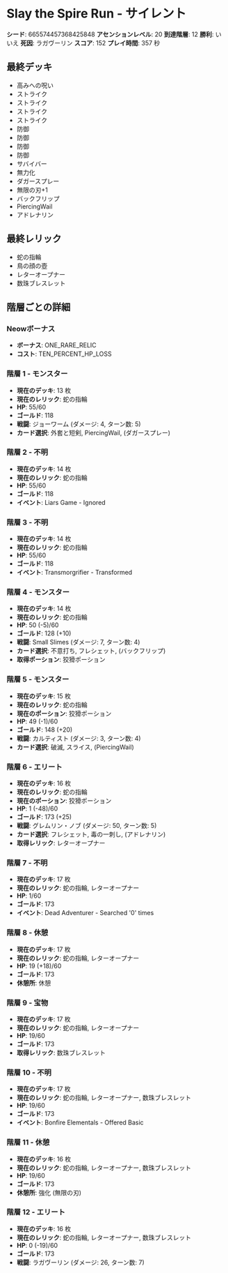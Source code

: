 # Slay the Spire Run - サイレント

**シード**: 665574457368425848
**アセンションレベル**: 20
**到達階層**: 12
**勝利**: いいえ
**死因**: ラガヴーリン
**スコア**: 152
**プレイ時間**: 357 秒

## 最終デッキ
- 高みへの呪い
- ストライク
- ストライク
- ストライク
- ストライク
- 防御
- 防御
- 防御
- 防御
- サバイバー
- 無力化
- ダガースプレー
- 無限の刃+1
- バックフリップ
- PiercingWail
- アドレナリン

## 最終レリック
- 蛇の指輪
- 鳥の顔の壺
- レターオープナー
- 数珠ブレスレット

## 階層ごとの詳細

### Neowボーナス
- **ボーナス**: ONE_RARE_RELIC
- **コスト**: TEN_PERCENT_HP_LOSS

### 階層 1 - モンスター
- **現在のデッキ**: 13 枚
- **現在のレリック**: 蛇の指輪
- **HP**: 55/60
- **ゴールド**: 118
- **戦闘**: ジョーワーム (ダメージ: 4, ターン数: 5)
- **カード選択**: 外套と短剣, PiercingWail, (ダガースプレー)

### 階層 2 - 不明
- **現在のデッキ**: 14 枚
- **現在のレリック**: 蛇の指輪
- **HP**: 55/60
- **ゴールド**: 118
- **イベント**: Liars Game - Ignored

### 階層 3 - 不明
- **現在のデッキ**: 14 枚
- **現在のレリック**: 蛇の指輪
- **HP**: 55/60
- **ゴールド**: 118
- **イベント**: Transmorgrifier - Transformed

### 階層 4 - モンスター
- **現在のデッキ**: 14 枚
- **現在のレリック**: 蛇の指輪
- **HP**: 50 (-5)/60
- **ゴールド**: 128 (+10)
- **戦闘**: Small Slimes (ダメージ: 7, ターン数: 4)
- **カード選択**: 不意打ち, フレシェット, (バックフリップ)
- **取得ポーション**: 狡猾ポーション

### 階層 5 - モンスター
- **現在のデッキ**: 15 枚
- **現在のレリック**: 蛇の指輪
- **現在のポーション**: 狡猾ポーション
- **HP**: 49 (-1)/60
- **ゴールド**: 148 (+20)
- **戦闘**: カルティスト (ダメージ: 3, ターン数: 4)
- **カード選択**: 破滅, スライス, (PiercingWail)

### 階層 6 - エリート
- **現在のデッキ**: 16 枚
- **現在のレリック**: 蛇の指輪
- **現在のポーション**: 狡猾ポーション
- **HP**: 1 (-48)/60
- **ゴールド**: 173 (+25)
- **戦闘**: グレムリン・ノブ (ダメージ: 50, ターン数: 5)
- **カード選択**: フレシェット, 毒の一刺し, (アドレナリン)
- **取得レリック**: レターオープナー

### 階層 7 - 不明
- **現在のデッキ**: 17 枚
- **現在のレリック**: 蛇の指輪, レターオープナー
- **HP**: 1/60
- **ゴールド**: 173
- **イベント**: Dead Adventurer - Searched '0' times

### 階層 8 - 休憩
- **現在のデッキ**: 17 枚
- **現在のレリック**: 蛇の指輪, レターオープナー
- **HP**: 19 (+18)/60
- **ゴールド**: 173
- **休憩所**: 休憩

### 階層 9 - 宝物
- **現在のデッキ**: 17 枚
- **現在のレリック**: 蛇の指輪, レターオープナー
- **HP**: 19/60
- **ゴールド**: 173
- **取得レリック**: 数珠ブレスレット

### 階層 10 - 不明
- **現在のデッキ**: 17 枚
- **現在のレリック**: 蛇の指輪, レターオープナー, 数珠ブレスレット
- **HP**: 19/60
- **ゴールド**: 173
- **イベント**: Bonfire Elementals - Offered Basic

### 階層 11 - 休憩
- **現在のデッキ**: 16 枚
- **現在のレリック**: 蛇の指輪, レターオープナー, 数珠ブレスレット
- **HP**: 19/60
- **ゴールド**: 173
- **休憩所**: 強化 (無限の刃)

### 階層 12 - エリート
- **現在のデッキ**: 16 枚
- **現在のレリック**: 蛇の指輪, レターオープナー, 数珠ブレスレット
- **HP**: 0 (-19)/60
- **ゴールド**: 173
- **戦闘**: ラガヴーリン (ダメージ: 26, ターン数: 7)
